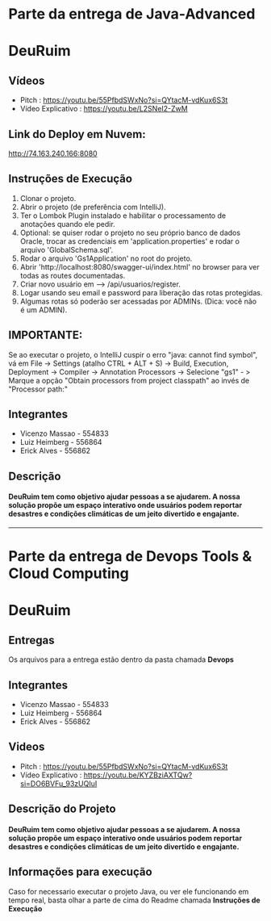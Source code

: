 # Parte da entrega de Java-Advanced

# DeuRuim

## Vídeos

- Pitch : https://youtu.be/55PfbdSWxNo?si=QYtacM-vdKux6S3t
- Vídeo Explicativo : https://youtu.be/L2SNeI2-ZwM

## Link do Deploy em Nuvem:

http://74.163.240.166:8080


## Instruções de Execução

1. Clonar o projeto.
2. Abrir o projeto (de preferência com IntelliJ).
3. Ter o Lombok Plugin instalado e habilitar o processamento de anotações quando ele pedir.
4. Optional: se quiser rodar o projeto no seu próprio banco de dados Oracle, trocar as credenciais em 'application.properties' e rodar o arquivo 'GlobalSchema.sql'.
5. Rodar o arquivo 'Gs1Application' no root do projeto.
6. Abrir 'http://localhost:8080/swagger-ui/index.html' no browser para ver todas as routes documentadas.
7. Criar novo usuário em --> /api/usuarios/register.
8. Logar usando seu email e password para liberação das rotas protegidas.
9. Algumas rotas só poderão ser acessadas por ADMINs. (Dica: você não é um ADMIN).

## IMPORTANTE:

Se ao executar o projeto, o IntelliJ cuspir o erro "java: cannot find symbol", vá em File -> Settings (atalho CTRL + ALT + S) -> Build, Execution, Deployment -> Compiler -> Annotation Processors -> Selecione "gs1" - > Marque a opção "Obtain processors from project classpath" ao invés de "Processor path:"

## Integrantes

- Vicenzo Massao - 554833
- Luiz Heimberg - 556864
- Erick Alves - 556862

## Descrição

#### DeuRuim tem como objetivo ajudar pessoas a se ajudarem. A nossa solução propõe um espaço interativo onde usuários podem reportar desastres e condições climáticas de um jeito divertido e engajante.

---


# Parte da entrega de Devops Tools & Cloud Computing

# DeuRuim

## Entregas

Os arquivos para a entrega estão dentro da pasta chamada **Devops**

## Integrantes

- Vicenzo Massao - 554833
- Luiz Heimberg - 556864
- Erick Alves - 556862

## Videos

- Pitch : https://youtu.be/55PfbdSWxNo?si=QYtacM-vdKux6S3t
- Vídeo Explicativo : https://youtu.be/KYZBziAXTQw?si=DO6BVFu_93zUQIuI

## Descrição do Projeto

#### DeuRuim tem como objetivo ajudar pessoas a se ajudarem. A nossa solução propõe um espaço interativo onde usuários podem reportar desastres e condições climáticas de um jeito divertido e engajante.

## Informações para execução 

Caso for necessario executar o projeto Java, ou ver ele funcionando em tempo real, basta olhar a parte de cima do Readme chamada **Instruções de Execução**